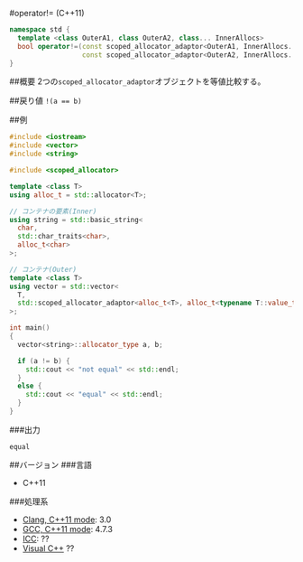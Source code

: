 #operator!= (C++11)
```cpp
namespace std {
  template <class OuterA1, class OuterA2, class... InnerAllocs>
  bool operator!=(const scoped_allocator_adaptor<OuterA1, InnerAllocs...>& a,
                  const scoped_allocator_adaptor<OuterA2, InnerAllocs...>& b) noexcept;
}
```

##概要
2つの`scoped_allocator_adaptor`オブジェクトを等値比較する。


##戻り値
`!(a == b)`


##例
```cpp
#include <iostream>
#include <vector>
#include <string>

#include <scoped_allocator>

template <class T>
using alloc_t = std::allocator<T>;

// コンテナの要素(Inner)
using string = std::basic_string<
  char,
  std::char_traits<char>,
  alloc_t<char>
>;

// コンテナ(Outer)
template <class T>
using vector = std::vector<
  T,
  std::scoped_allocator_adaptor<alloc_t<T>, alloc_t<typename T::value_type>>
>;

int main()
{
  vector<string>::allocator_type a, b;

  if (a != b) {
    std::cout << "not equal" << std::endl;
  }
  else {
    std::cout << "equal" << std::endl;
  }
}
```

###出力
```
equal
```

##バージョン
###言語
- C++11

###処理系
- [Clang, C++11 mode](/implementation#clang.md): 3.0
- [GCC, C++11 mode](/implementation#gcc.md): 4.7.3
- [ICC](/implementation#icc.md): ??
- [Visual C++](/implementation#visual_cpp.md) ??
